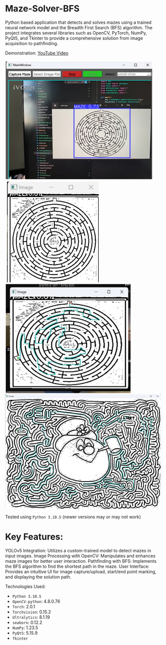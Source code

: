 # Maze-Solver-BFS
Python based application that detects and solves mazes using a trained neural network model and the Breadth First Search (BFS) algorithm. The project integrates several libraries such as OpenCV, PyTorch, NumPy, PyQt5, and Tkinter to provide a comprehensive solution from image acquisition to pathfinding.

Demonstration: [YouTube Video](https://www.youtube.com/)

<img src="test_imgs/Detect_Interface.png"> 
<img src="test_imgs/Cutted_Maze.png">
<img src="test_imgs/Bfs_Solved.png"> 
<img src="test_imgs/Bfs_Solved_2.png"> 

Tested using `Python 3.10.5` (newer versions may or may not work)

# Key Features:

YOLOv5 Integration: Utilizes a custom-trained model to detect mazes in input images.
Image Processing with OpenCV: Manipulates and enhances maze images for better user interaction.
Pathfinding with BFS: Implements the BFS algorithm to find the shortest path in the maze.
User Interface: Provides an intuitive UI for image capture/upload, start/end point marking, and displaying the solution path.


Technologies Used:

- `Python 3.10.5`
- `OpenCV-python`: 4.8.0.76
- `Torch`: 2.0.1
- `Torchvision`: 0.15.2
- `Ultralytics`: 8.1.19
- `seaborn`: 0.12.2
- `NumPy`: 1.23.5
- `PyQt5`: 5.15.9
- `Tkinter`
